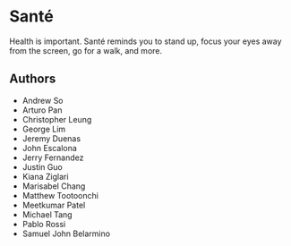 # Santé
Health is important. Santé reminds you to stand up, focus your eyes away from the screen, go for a walk, and more.
## Authors
- Andrew So
- Arturo Pan
- Christopher Leung
- George Lim
- Jeremy Duenas
- John Escalona
- Jerry Fernandez
- Justin Guo
- Kiana Ziglari
- Marisabel Chang
- Matthew Tootoonchi
- Meetkumar Patel
- Michael Tang
- Pablo Rossi
- Samuel John Belarmino 
